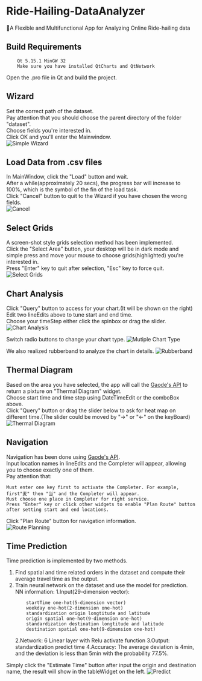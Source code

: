 # Ride-Hailing-DataAnalyzer
🚖A Flexible and Multifunctional App for Analyzing Online Ride-hailing data

## Build Requirements

```shell
    Qt 5.15.1 MinGW 32 
    Make sure you have installed QtCharts and QtNetwork
```
Open the .pro file in Qt and build the project.

## Wizard

Set the correct path of the dataset.  
Pay attention that you should choose the parent directory of the folder "dataset".  
Choose fields you're interested in.  
Click OK and you'll enter the Mainwindow.  
![Simple Wizard](GIF/Wizard.gif)

## Load Data from .csv files

In MainWindow, click the "Load" button and wait.  
After a while(approximately 20 secs), the progress bar will increase to 100%, which is the symbol of the fin of the load task.  
Click "Cancel" button to quit to the Wizard if you have chosen the wrong fields.  
![Cancel](GIF/Cancel.gif)

## Select Grids

A screen-shot style grids selection method has been implemented.  
Click the "Select Area" button, your desktop will be in dark mode and simple press and move your mouse to choose grids(highlighted) you're interested in.    
Press "Enter" key to quit after selection, "Esc" key to force quit.  
![Select Grids](GIF/SelectAndLoad.gif)

## Chart Analysis

Click "Query" button to access for your chart.(It will be shown on the right)   
Edit two lineEdits above to tune start and end time.  
Choose your timeStep either click the spinbox or drag the slider.    
![Chart Analysis](GIF/OrderChart.gif)

Switch radio buttons to change your chart type.
![Mutiple Chart Type](GIF/MultipleCharts.gif)

We also realized rubberband to analyze the chart in details.
![Rubberband](GIF/ChartView.gif)

## Thermal Diagram

Based on the area you have selected, the app will call the [Gaode's API](https://lbs.amap.com/api/webservice/) to return a pixture on "Thermal Diagram" widget.  
Choose start time and time step using DateTimeEdit or the comboBox above.  
Click "Query" button or drag the slider below to ask for heat map on different time.(The slider could be moved by "→" or "←" on the keyBoard)  
![Thermal Diagram](GIF/ThermalDiagram.gif)

## Navigation

Navigation has been done using [Gaode's API](https://lbs.amap.com/api/webservice/).  
Input location names in lineEdits and the Completer will appear, allowing you to choose exactly one of them.  
Pay attention that:
```
Must enter one key first to activate the Completer. For example, first"麦" then "当" and the Completer will appear.
Must choose one place in Completer for right service.
Press "Enter" key or click other widgets to enable "Plan Route" button after setting start and end locations.
```  
Click "Plan Route" button for navigation information.  
![Route Planning](GIF/Navigation.gif)

## Time Prediction

Time prediction is implemented by two methods.  
1. Find spatial and time related orders in the dataset and compute their average travel time as the output.  
2. Train neural network on the dataset and use the model for prediction.
   NN information:
    1.Input(29-dimension vector):
    ```
        startTime one-hot(5-dimension vector)
        weekday one-hot(2-dimension one-hot)
        standardization origin longtitude and latitude
        origin spatial one-hot(9-dimension one-hot)
        standardization destination longtitude and latitude
        destination spatial one-hot(9-dimension one-hot)
    ```
    2.Network: 6 Linear layer with Relu activate function
    3.Output: standardization predict time
    4.Accuracy: The average deviation is 4min, and the deviation is less than 5min with the probability 77.5%.
        
Simply click the "Estimate Time" button after input the origin and destination name, the result will show in the tableWidget on the left.
![Predict](GIF/Predict.gif)


